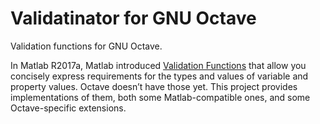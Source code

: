 Validatinator for GNU Octave
============================

Validation functions for GNU Octave.

In Matlab R2017a, Matlab introduced [Validation Functions](https://www.mathworks.com/help/matlab/matlab_oop/property-validator-functions.html) that allow you concisely express requirements for the types and values of variable and property values.
Octave doesn’t have those yet.
This project provides implementations of them, both some Matlab-compatible ones, and some Octave-specific extensions.
